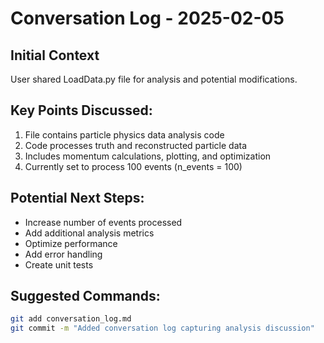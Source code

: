 # Conversation Log - 2025-02-05

## Initial Context
User shared LoadData.py file for analysis and potential modifications.

## Key Points Discussed:
1. File contains particle physics data analysis code
2. Code processes truth and reconstructed particle data
3. Includes momentum calculations, plotting, and optimization
4. Currently set to process 100 events (n_events = 100)

## Potential Next Steps:
- Increase number of events processed
- Add additional analysis metrics
- Optimize performance
- Add error handling
- Create unit tests

## Suggested Commands:
```bash
git add conversation_log.md
git commit -m "Added conversation log capturing analysis discussion"
```
